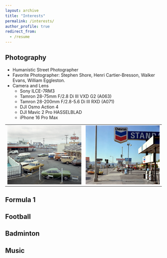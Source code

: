 ```yaml
---
layout: archive
title: "Interests"
permalink: /interests/
author_profile: true
redirect_from:
  - /resume
---
```


Photography
------

- Humanistic Street Photographer
- Favorite Photographer: Stephen Shore, Henri Cartier-Bresson, Walker Evans, William Eggleston.
- Camera and Lens
  - Sony ILCE-7RM3
  - Tamron 28-75mm F/2.8 Di III VXD G2 (A063)
  - Tamron 28-200mm F/2.8-5.6 Di III RXD (A071)
  - DJI Osmo Action 4
  - DJI Mavic 2 Pro HASSELBLAD
  - iPhone 16 Pro Max

<table style="border: none; width: 100%;">
<tr style="border: none;">
<td style="border: none; width: 50%;"><a href="/images/interests/photography/Shore-1.jpg"><img src='/images/interests/photography/Shore-1.jpg' style="width: 100%; object-fit: cover;"></a></td>
<td style="border: none; width: 50%;"><a href="/images/interests/photography/Shore-2.jpg"><img src='/images/interests/photography/Shore-2.jpg' style="width: 100%; object-fit: cover;"></a></td>
</tr>
</table>



Formula 1
------

Football
------

Badminton
------

Music
------
